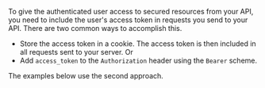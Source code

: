 To give the authenticated user access to secured resources from your API, you need to include the user's access token in requests you send to your API. 
There are two common ways to accomplish this. 
* Store the access token in a cookie. The access token is then included in all requests sent to your server. 
Or
* Add `access_token` to the `Authorization` header using the `Bearer` scheme. 

The examples below use the second approach. 